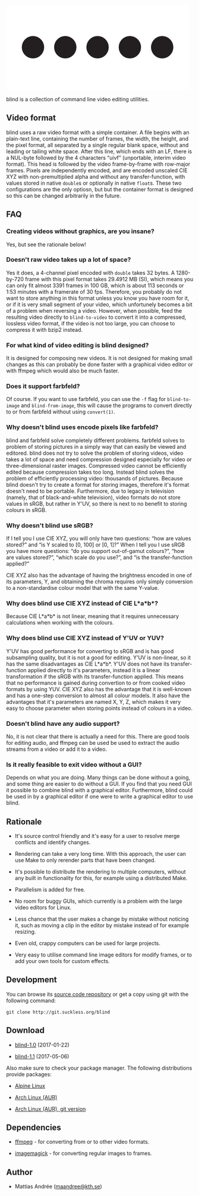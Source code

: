 ![blind](blind.svg)

blind is a collection of command line video editing utilities.

Video format
------------

blind uses a raw video format with a simple container. A
file begins with an plain-text line, containing the
number of frames, the width, the height, and the pixel
format, all separated by a single regular blank space,
without and leading or tailing white space. After this
line, which ends with an LF, there is a NUL-byte
followed by the 4 characters “uivf” (unportable, interim
video format). This head is followed by the video
frame-by-frame with row-major frames. Pixels are
independently encoded, and are encoded unscaled CIE XYZ
with non-premultiplied alpha and without any
transfer-function, with values stored in native `double`s
or optionally in native `float`s. These two configurations
are the only optiosn, but but the container format is
designed so this can be changed arbitrarily in the future.

FAQ
---

### Creating videos without graphics, are you insane?

Yes, but see the rationale below!

### Doesn't raw video takes up a lot of space?

Yes it does, a 4-channel pixel encoded with `double`
takes 32 bytes. A 1280-by-720 frame with this pixel format
takes 29.4912 MB (SI), which means you can only fit almost
3391 frames in 100 GB, which is about 113 seconds or 1:53
minutes with a framerate of 30 fps. Therefore, you
probably do not want to store anything in this format
unless you know you have room for it, or if it is very
small segment of your video, which unfortunely becomes a
bit of a problem when reversing a video. However, when
possible, feed the resulting video directly to
`blind-to-video` to convert it into a compressed,
lossless video format, if the video is not too large, you
can choose to compress it with bzip2 instead.

### For what kind of video editing is blind designed?

It is designed for composing new videos. It is not
designed for making small changes as this can probably
be done faster with a graphical video editor or with
ffmpeg which would also be much faster.

### Does it support farbfeld?

Of course. If you want to use farbfeld, you can use
the `-f` flag for `blind-to-image` and `blind-from-image`,
this will cause the programs to convert directly to
or from farbfeld without using `convert(1)`.

### Why doesn't blind uses encode pixels like farbfeld?

blind and farbfeld solve completely different problems.
farbfeld solves to problem of storing pictures in a
simply way that can easily be viewed and editored.
blind does not try to solve the problem of storing
videos, video takes a lot of space and need compression
designed especially for video or three-dimensional
raster images. Compressed video cannot be efficiently
edited because compression takes too long. Instead
blind solves the problem of efficiently processing
video: thousands of pictures. Because blind doesn't
try to create a format for storing images, therefore
it's format doesn't need to be portable. Furthermore,
due to legacy in television (namely, that of
black-and-white television), video formats do not
store values in sRGB, but rather in Y'UV, so there
is next to no benefit to storing colours in sRGB.

### Why doesn't blind use sRGB?

If I tell you I use CIE XYZ, you will only have two
questions: “how are values stored?” and “is Y scaled
to [0, 100] or [0, 1]?” When I tell you I use sRGB
you have more questions: “do you support out-of-gamut
colours?”, “how are values stored?”, “which scale
do you use?”, and “is the transfer-function applied?”

CIE XYZ also has the advantage of having the brightness
encoded in one of its parameters, Y, and obtaining
the chroma requires only simply conversion to a
non-standardise colour model that with the same Y-value.

### Why does blind use CIE XYZ instead of CIE L\*a\*b\*?

Because CIE L\*a\*b\* is not linear, meaning that it
requires unnecessary calculations when working with
the colours.

### Why does blind use CIE XYZ instead of Y'UV or YUV?

Y'UV has good performance for converting to sRGB and
is has good subsampling quality, but it is not a good
for editing. Y'UV is non-linear, so it has the same
disadvantages as CIE L\*a\*b\*. Y'UV does not have its
transfer-function applied directly to it's parameters,
instead it is a linear transformation if the sRGB with
its transfer-function applied. This means that no
performance is gained during convertion to or from
cooked video formats by using YUV. CIE XYZ also has
the advantage that it is well-known and has a one-step
conversion to almost all colour models. It also have the
advantages that it's parameters are named X, Y, Z, which
makes it very easy to choose parameter when storing
points instead of colours in a video.

### Doesn't blind have any audio support?

No, it is not clear that there is actually a need for
this. There are good tools for editing audio, and
ffmpeg can be used be used to extract the audio streams
from a video or add it to a video.

### Is it really feasible to exit video without a GUI?

Depends on what you are doing. Many things can be done
without a going, and some thing are easier to do without
a GUI. If you find that you need GUI it possible to
combine blind with a graphical editor. Furthermore,
blind could be used in by a graphical editor if one
were to write a graphical editor to use blind.

Rationale
---------

* It's source control friendly and it's easy for a user to
  resolve merge conflicts and identify changes.

* Rendering can take a very long time. With this approach,
  the user can use Make to only rerender parts that have
  been changed.

* It's possible to distribute the rendering to multiple
  computers, without any built in functionality for this,
  for example using a distributed Make.

* Parallelism is added for free.

* No room for buggy GUIs, which currently is a problem with
  the large video editors for Linux.

* Less chance that the user makes a change by mistake
  without noticing it, such as moving a clip in the editor
  by mistake instead of for example resizing.

* Even old, crappy computers can be used for large projects.

* Very easy to utilise command line image editors for modify
  frames, or to add your own tools for custom effects.

Development
-----------

You can browse its [source code repository](http://git.suckless.org/blind)
or get a copy using git with the following command:

	git clone http://git.suckless.org/blind

Download
--------

* [blind-1.0](http://dl.suckless.org/tools/blind-1.0.tar.gz) (2017-01-22)

* [blind-1.1](http://dl.suckless.org/tools/blind-1.1.tar.gz) (2017-05-06)

Also make sure to check your package manager. The following distributions provide packages:

* [Alpine Linux](https://pkgs.alpinelinux.org/package/edge/testing/x86_64/blind)

* [Arch Linux (AUR)](https://aur.archlinux.org/packages/blind/)

* [Arch Linux (AUR), git version](https://aur.archlinux.org/packages/blind-git/)

Dependencies
------------

* [ffmpeg](https://www.ffmpeg.org/) - for converting from or to other video formats.

* [imagemagick](https://www.imagemagick.org/) - for converting regular images to frames.

Author
------

* Mattias Andrée (maandree@kth.se)

